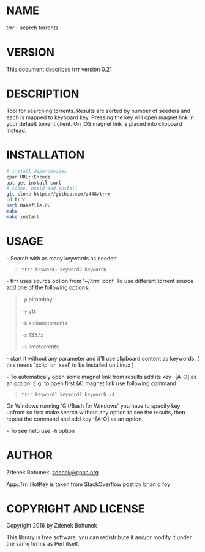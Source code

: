 # NAME

trrr - search torrents 

# VERSION

This document describes trrr version 0.21

# DESCRIPTION

Tool for searching torrents. Results are sorted by number of seeders and each is mapped to keyboard key. Pressing the key will open magnet link in your default torrent client. On iOS magnet link is placed into clipboard instead.

# INSTALLATION

```bash
# install dependencies
cpan URL::Encode
apt-get install curl
# clone, build and install
git clone https://github.com/z448/trrr
cd trrr
perl Makefile.PL
make
make install
```

# USAGE

\- Search with as many keywords as needed.

> `trrr keyword1 keyword2 keywordN`

\- trrr uses source option from '~/.trrr' conf. To use different torrent source add one of the following options. 

> `-p` piratebay
>
> `-y` yts
>
> `-k` kickasstorrents
>
> `-x` 1337x
>
> `-l` limetorrents

\- start it without any parameter and it'll use clipboard content as keywords. ( this needs 'xclip' or 'xsel' to be installed on Linux )

\- To automaticaly open some magnet link from results add its key -\[A-O\] as an option. 
  E.g: to open first (A) magnet link use following command.

> `trrr keyword1 keyword2 keywordN -A`

On Windows running 'Git/Bash for Windows' you have to specify key upfront so first make search without any option to see the results, then repeat the command and add key -\[A-O\] as an option. 

\- To see help use `-h` option

# AUTHOR

Zdenek Bohunek. <zdenek@cpan.org>

App::Trr::HotKey is taken from StackOverflow post by brian d foy

# COPYRIGHT AND LICENSE

Copyright 2016 by Zdenek Bohunek

This library is free software; you can redistribute it and/or modify it under the same terms as Perl itself.
